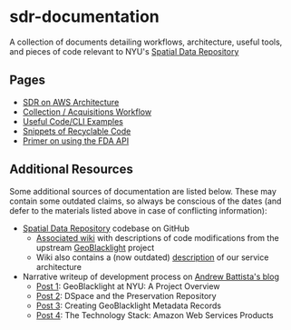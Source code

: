 # sdr-documentation
A collection of documents detailing workflows, architecture, useful tools, and pieces of code relevant to NYU's [Spatial Data Repository](https://geo.nyu.edu)

## Pages

- [SDR on AWS Architecture](sdr-on-aws.md)
- [Collection / Acquisitions Workflow](accessioning-workflow.md)
- [Useful Code/CLI Examples](code-examples.md)
- [Snippets of Recyclable Code](snippets.md)
- [Primer on using the FDA API](fda-api.md)

## Additional Resources

Some additional sources of documentation are listed below. These may contain some outdated claims, so always be conscious of the dates (and defer to the materials listed above in case of conflicting information):

- [Spatial Data Repository](https://github.com/nyulibraries/spatial_data_repository) codebase on GitHub
  - [Associated wiki](https://github.com/NYULibraries/spatial_data_repository/wiki) with descriptions of code modifications from the upstream [GeoBlacklight](https://github.com/geoblacklight/geoblacklight) project
  - Wiki also contains a (now outdated) [description](https://github.com/NYULibraries/spatial_data_repository/wiki/Service-architecture) of our service architecture
- Narrative writeup of development process on [Andrew Battista's blog](https://andrewbattista.github.io/)
  - [Post 1](https://andrewbattista.github.io/geoblacklight/2018/01/09/geoblacklight-overview.html): GeoBlacklight at NYU: A Project Overview
  - [Post 2](https://andrewbattista.github.io/geoblacklight/2018/01/10/preservation.html): DSpace and the Preservation Repository
  - [Post 3](https://andrewbattista.github.io/geoblacklight/2018/01/11/creating-geoblacklight-metadata.html): Creating GeoBlacklight Metadata Records
  - [Post 4](https://andrewbattista.github.io/geoblacklight/2018/01/12/technology-stack-sdr.html): The Technology Stack: Amazon Web Services Products
